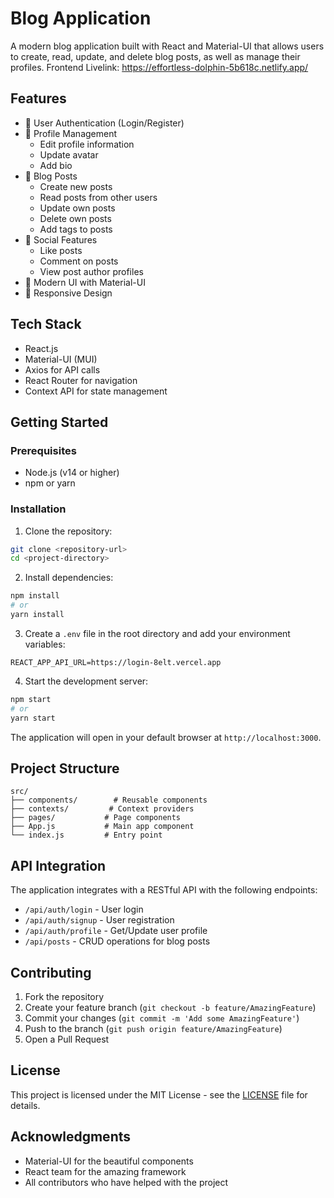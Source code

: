 # Blog Application

A modern blog application built with React and Material-UI that allows users to create, read, update, and delete blog posts, as well as manage their profiles.
Frontend Livelink: https://effortless-dolphin-5b618c.netlify.app/

## Features

- 🔐 User Authentication (Login/Register)
- 👤 Profile Management
  - Edit profile information
  - Update avatar
  - Add bio
- 📝 Blog Posts
  - Create new posts
  - Read posts from other users
  - Update own posts
  - Delete own posts
  - Add tags to posts
- 💬 Social Features
  - Like posts
  - Comment on posts
  - View post author profiles
- 🎨 Modern UI with Material-UI
- 📱 Responsive Design

## Tech Stack

- React.js
- Material-UI (MUI)
- Axios for API calls
- React Router for navigation
- Context API for state management

## Getting Started

### Prerequisites

- Node.js (v14 or higher)
- npm or yarn

### Installation

1. Clone the repository:
```bash
git clone <repository-url>
cd <project-directory>
```

2. Install dependencies:
```bash
npm install
# or
yarn install
```

3. Create a `.env` file in the root directory and add your environment variables:
```env
REACT_APP_API_URL=https://login-8elt.vercel.app
```

4. Start the development server:
```bash
npm start
# or
yarn start
```

The application will open in your default browser at `http://localhost:3000`.

## Project Structure

```
src/
├── components/        # Reusable components
├── contexts/         # Context providers
├── pages/           # Page components
├── App.js           # Main app component
└── index.js         # Entry point
```

## API Integration

The application integrates with a RESTful API with the following endpoints:

- `/api/auth/login` - User login
- `/api/auth/signup` - User registration
- `/api/auth/profile` - Get/Update user profile
- `/api/posts` - CRUD operations for blog posts

## Contributing

1. Fork the repository
2. Create your feature branch (`git checkout -b feature/AmazingFeature`)
3. Commit your changes (`git commit -m 'Add some AmazingFeature'`)
4. Push to the branch (`git push origin feature/AmazingFeature`)
5. Open a Pull Request

## License

This project is licensed under the MIT License - see the [LICENSE](LICENSE) file for details.

## Acknowledgments

- Material-UI for the beautiful components
- React team for the amazing framework
- All contributors who have helped with the project
